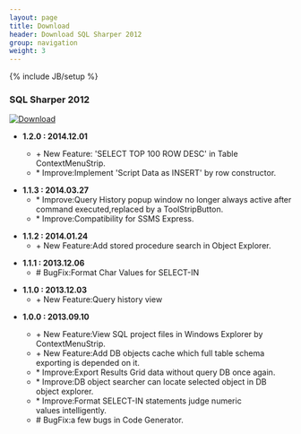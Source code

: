 ```yaml
---
layout: page
title: Download
header: Download SQL Sharper 2012
group: navigation
weight: 3
---
```

{% include JB/setup %}

### SQL Sharper 2012

>
[![Download](/images/download.png)](/files/sqlsharper2012_installer.zip)
>

- **1.2.0 : 2014.12.01**

    - \+ New Feature: 'SELECT TOP 100 ROW DESC' in Table ContextMenuStrip.
    - \* Improve:Implement 'Script Data as INSERT' by row constructor.

>

- **1.1.3 : 2014.03.27**
    - \* Improve:Query History popup window no longer always active after command executed,replaced by a ToolStripButton.
    - \* Improve:Compatibility for SSMS Express.

>

- **1.1.2 : 2014.01.24**
    - \+ New Feature:Add stored procedure search in Object Explorer.

>

- **1.1.1 : 2013.12.06**
    - \# BugFix:Format Char Values for SELECT-IN

>

- **1.1.0 : 2013.12.03**
    - \+ New Feature:Query history view
>


- **1.0.0 : 2013.09.10**

    - \+ New Feature:View SQL project files in Windows Explorer by ContextMenuStrip.
    - \+ New Feature:Add DB objects cache which full table schema exporting is depended on it.
    - \* Improve:Export Results Grid data without query DB once again.
    - \* Improve:DB object searcher can locate selected object in DB object explorer.
    - \* Improve:Format SELECT-IN statements judge numeric values&nbsp;intelligently.
    - \# BugFix:a few bugs in Code Generator.

